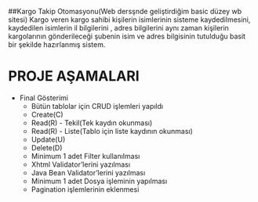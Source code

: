 ##Kargo Takip Otomasyonu(Web dersşnde geliştirdiğim basic düzey wb sitesi)
Kargo veren kargo sahibi kişilerin isimlerinin sisteme kaydedilmesini, kaydedilen isimlerin il bilgilerini , adres bilgilerini aynı
zaman kişilerin kargolarının gönderileceği şubenin isim ve adres bilgisinin tutulduğu basit bir şekilde hazırlanmış sistem.
# PROJE AŞAMALARI
+ Final Gösterimi
  - Bütün tablolar için CRUD işlemleri yapıldı
  - Create(C)
  - Read(R) - Tekil(Tek kaydın okunması)
  - Read(R) - Liste(Tablo için liste kaydının okunması)
  - Update(U)
  - Delete(D)
  - Minimum 1 adet Filter kullanılması
  - Xhtml Validator’lerini yazılması
  - Java Bean Validator’lerini yazılması
  - Minimum 1 adet Dosya işleminin yapılması
  - Pagination işlemlerinin eklenmesi


